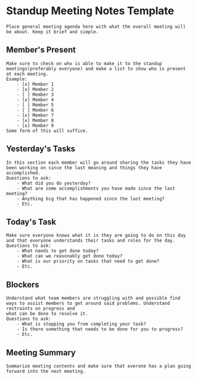 # Standup Meeting Notes Template
    Place general meeting agenda here with what the overall meeting will be about. Keep it brief and simple.

## Member's Present

    Make sure to check on who is able to make it to the standup meetings(preferably everyone) and make a list to show who is present at each meeting.
    Example:
        - [x] Member 1
        - [x] Member 2
        - [ ] Member 3
        - [x] Member 4
        - [ ] Member 5
        - [ ] Member 6
        - [x] Member 7
        - [x] Member 8
        - [x] Member 9
    Some form of this will suffice.

## Yesterday's Tasks
    In this section each member will go around sharing the tasks they have been working on since the last meaning and things they have accomplished.
    Questions to ask:
        - What did you do yesterday?
        - What are some accomplishments you have made since the last meeting?
        - Anything big that has happened since the last meeting?
        - Etc.

## Today's Task
    Make sure everyone knows what it is they are going to do on this day and that everyone understands their tasks and roles for the day.
    Questions to ask:
        - What needs to get done today?
        - What can we reasonably get done today?
        - What is our priority on tasks that need to get done?
        - Etc.

## Blockers
    Understand what team members are struggling with and possible find ways to assist members to get around said problems. Understand restraints on progress and
    what can be done to resolve it.
    Questions to ask:
        - What is stopping you from completing your task?
        - Is there something that needs to be done for you to progress?
        - Etc.

## Meeting Summary
    Summarize meeting contents and make sure that everone has a plan going forward into the next meeting.